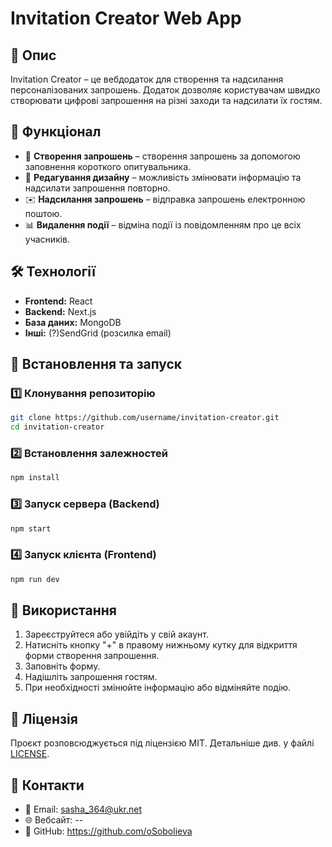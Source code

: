 # Invitation Creator Web App

## 📌 Опис
Invitation Creator – це вебдодаток для створення та надсилання персоналізованих запрошень. Додаток дозволяє користувачам швидко створювати цифрові запрошення на різні заходи та надсилати їх гостям.

## 🚀 Функціонал
- 📜 **Створення запрошень** – створення запрошень за допомогою заповнення короткого опитувальника.
- 🎨 **Редагування дизайну** – можливість змінювати інформацію та надсилати запрошення повторно.
- ✉️ **Надсилання запрошень** – відправка запрошень електронною поштою.
- 📊 **Видалення події** – відміна події із повідомленням про це всіх учасників.

## 🛠️ Технології
- **Frontend:** React
- **Backend:** Next.js
- **База даних:** MongoDB
- **Інші:** (?)SendGrid (розсилка email)

## 🔧 Встановлення та запуск
### 1️⃣ Клонування репозиторію
```sh
git clone https://github.com/username/invitation-creator.git
cd invitation-creator
```

### 2️⃣ Встановлення залежностей
```sh
npm install
```

### 3️⃣ Запуск сервера (Backend)
```sh
npm start
```

### 4️⃣ Запуск клієнта (Frontend)
```sh
npm run dev
```

## 🎯 Використання
1. Зареєструйтеся або увійдіть у свій акаунт.
2. Натисніть кнопку "+" в правому нижньому кутку для відкриття форми створення запрошення.
3. Заповніть форму.
4. Надішліть запрошення гостям.
5. При необхідності змінюйте інформацію або відміняйте подію.

## 📝 Ліцензія
Проєкт розповсюджується під ліцензією MIT. Детальніше див. у файлі [LICENSE](LICENSE).

## 👥 Контакти
- 📧 Email: sasha_364@ukr.net
- 🌐 Вебсайт: --
- 🐙 GitHub: https://github.com/oSobolieva


